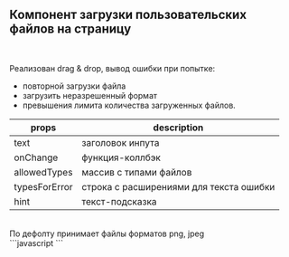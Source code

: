 ## Компонент загрузки пользовательских файлов на страницу
<br />

Реализован drag & drop, вывод ошибки при попытке:
 - повторной загрузки файла
 - загрузить неразрешенный формат
 - превышения лимита количества загруженных файлов.

props | description
--- | ---
text | заголовок инпута
onChange | функция-коллбэк
allowedTypes | массив с типами файлов
typesForError | строка с расширениями для текста ошибки
hint | текст-подсказка
<br />
По дефолту принимает файлы форматов png, jpeg

<br />
```javascript
<Download
    text="Загрузите или перетащите файл"
    hint='Вы можете прикрепить до 5 файлов'
    onChange={this.onChange}
    allowedTypes={ ["image/png","image/jpeg"] }
    typesForError='png, jpeg'
/>
```
